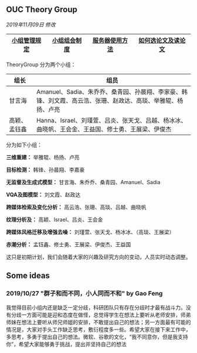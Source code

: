 



## OUC Theory Group 

*2019年11月09日 修改*

|[小组管理规定](https://github.com/OUCTheoryGroup/TheoryGroup/blob/master/GroupRules.md)|[小组组会制度](https://github.com/OUCTheoryGroup/TheoryGroup/blob/master/MeetingRules.md)|[服务器使用方法](https://github.com/OUCTheoryGroup/TheoryGroup/blob/master/ServiceGuide.md)|[如何选论文及读论文](https://github.com/OUCTheoryGroup/TheoryGroup/blob/master/PaperReading.md)
|:-:|:-:|:-:|:-:|

TheoryGroup 分为两个小组：

|组长|组员|  
|-|-|
|甘言海 | Amanuel、Sadia、朱乔乔、桑青园、孙晨翔、李家豪、韩锋、刘文霞、高云浩、张珊、赵政达、高琰、举雅辊、杨扬、卢亮|
|高颖、孟钰鑫|Hanna、Israel、刘瑾萱、吕炎、张天戈、吕越、杨冰冰、曲晓帆、王会金、王益国、修士勇、王展梁、伊俊杰|

分为如下小组：

**三维重建：** 举雅辊、杨扬、卢亮

**目标检测：** 韩锋、孙晨翔、李嘉豪

**无监督及生成式模型：** 甘言海、朱乔乔、桑青园、Amanuel、Sadia

**VQA及图模型：** 刘文霞、赵政达

**跨媒体检索及变化分析：** 高云浩、张珊、高琰、吕越、曲晓帆

**纹理分析及：** 高颖、Israel、吕炎、王会金

**跨媒体风格迁移及增强去噪：** 刘瑾萱、张天戈、杨冰冰、（高琰、王展梁）

**赤潮分析：** 孟钰鑫、修士勇、王展梁、伊俊杰、王益国

这只是初期计划，我们会随着大家的兴趣及研究方向的变动，人员实时动态调整。

## Some ideas

### 2019/10/27 "群子和而不同，小人同而不和"  by Gao Feng

我觉得目前小组内还是缺乏一定分歧，科研团队只有存在分歧时才最有战斗力。没有分歧一方面可能是迎和态度在做怪，总觉得学生在想法上要听从老师安排，师弟师妹在想法上要听从师兄师姐的安排，不敢提出自己的想法；另一方面最有可能的情况是，大家对手头工作缺乏思考，敷衍程度多一些。希望大家在接下来工作中，多思考，多勇于提出自己的想法。微软、谷歌的文化，“我不同意你，但是我支持你”，希望大家能够勇于挑战，提出并坚持自己的想法
